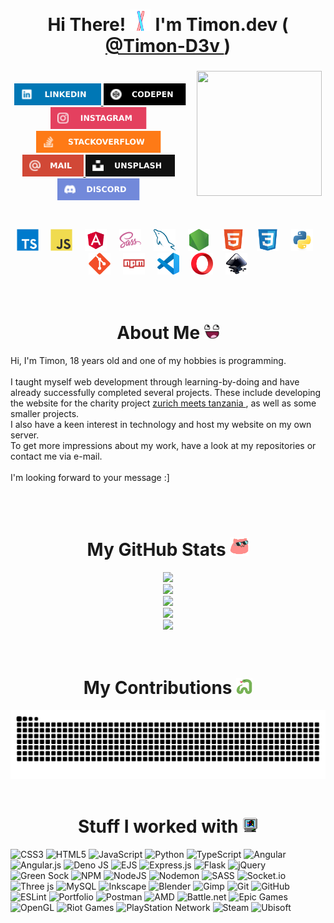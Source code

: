<h1 align="center">
    Hi There! 
    <img src="https://raw.githubusercontent.com/Timon-D3v/Timon-D3v/main/static/lightsaber.gif" height="34" width="34"> 
    I'm Timon.dev 
    (<a href="https://github.com/Timon-D3v">
        @Timon-D3v
    </a>)
</h1>

###

<img align="right" width="6" height="200" src="https://raw.githubusercontent.com/Timon-D3v/Timon-D3v/main/static/transparent.png.png" />
<img align="right" height="200" width="200" src="https://raw.githubusercontent.com/Timon-D3v/Timon-D3v/main/static/hacker.gif"  />
<img align="right" width="16" height="200" src="https://raw.githubusercontent.com/Timon-D3v/Timon-D3v/main/static/transparent.png.png" />

###

<div align="center">
    <img width="1" height="55" src="https://raw.githubusercontent.com/Timon-D3v/Timon-D3v/main/static/transparent.png.png" />
    <a href="https://www.linkedin.com/in/timon-fiedler/">
        <img src="https://raw.githubusercontent.com/Timon-D3v/Timon-D3v/main/static/linkedin.svg" height="35" alt="LinkedIn Logo" />
    </a>
    <a href="https://codepen.io/Timon-Fiedler">
        <img src="https://raw.githubusercontent.com/Timon-D3v/Timon-D3v/main/static/codepen.svg" height="35" alt="CodePen Logo" />
    </a>
    <a href="https://www.instagram.com/timon.dev/">
        <img src="https://raw.githubusercontent.com/Timon-D3v/Timon-D3v/main/static/instagram.svg" height="35" alt="Instagram Logo" />
    </a>
    <a href="https://stackoverflow.com/users/22688455/timon-dev">
        <img src="https://raw.githubusercontent.com/Timon-D3v/Timon-D3v/main/static/stackoverflow.svg" height="35" alt="Stack Overflow Logo" />
    </a>
    <a href="mailto:info@timondev.com">
        <img src="https://raw.githubusercontent.com/Timon-D3v/Timon-D3v/main/static/mail.svg" height="35" alt="@-Symbol" />
    </a>
    <a href="https://unsplash.com/@timon_dev">
        <img src="https://raw.githubusercontent.com/Timon-D3v/Timon-D3v/main/static/unsplash.svg" height="35" alt="Unsplash Logo" />
    </a>
    <a href="https://discordapp.com/users/560914605145325596">
        <img src="https://raw.githubusercontent.com/Timon-D3v/Timon-D3v/main/static/discord.svg" height="35" alt="Discord Logo" />
    </a>
</div>

###

<div align="center">
    <img width="1" height="55" src="https://raw.githubusercontent.com/Timon-D3v/Timon-D3v/main/static/transparent.png.png" />
    <img src="https://raw.githubusercontent.com/Timon-D3v/Timon-D3v/main/static/typescript.svg" height="35"  width="35" alt="TypeScript Logo"  />
    <img width="12" height="35" src="https://raw.githubusercontent.com/Timon-D3v/Timon-D3v/main/static/transparent.png.png" />
    <img src="https://raw.githubusercontent.com/Timon-D3v/Timon-D3v/main/static/javascript.svg" height="35"  width="35" alt="JavaScript Logo"  />
    <img width="12" height="35" src="https://raw.githubusercontent.com/Timon-D3v/Timon-D3v/main/static/transparent.png.png" />
    <img src="https://raw.githubusercontent.com/Timon-D3v/Timon-D3v/main/static/angular.svg" height="35" width="35" alt="Angular Logo"  />
    <img width="12" height="35" src="https://raw.githubusercontent.com/Timon-D3v/Timon-D3v/main/static/transparent.png.png" />
    <img src="https://raw.githubusercontent.com/Timon-D3v/Timon-D3v/main/static/sass.svg" alt="sass" width="35" height="35" />
    <img width="12" height="35" src="https://raw.githubusercontent.com/Timon-D3v/Timon-D3v/main/static/transparent.png.png" />
    <img src="https://raw.githubusercontent.com/Timon-D3v/Timon-D3v/main/static/mysql.svg" height="35" width="35" alt="MySQL Logo"  />
    <img width="12" height="35" src="https://raw.githubusercontent.com/Timon-D3v/Timon-D3v/main/static/transparent.png.png" />
    <img src="https://raw.githubusercontent.com/Timon-D3v/Timon-D3v/main/static/nodejs.svg" height="35" width="35" alt="Node.js Logo"  />
    <img width="12" height="35" src="https://raw.githubusercontent.com/Timon-D3v/Timon-D3v/main/static/transparent.png.png" />
    <img src="https://raw.githubusercontent.com/Timon-D3v/Timon-D3v/main/static/html.svg" height="35" width="35" alt="HTML5 Logo"  />
    <img width="12" height="35" src="https://raw.githubusercontent.com/Timon-D3v/Timon-D3v/main/static/transparent.png.png" />
    <img src="https://raw.githubusercontent.com/Timon-D3v/Timon-D3v/main/static/css.svg" height="35" width="35" alt="CSS3 Logo"  />
    <img width="12" height="35" src="https://raw.githubusercontent.com/Timon-D3v/Timon-D3v/main/static/transparent.png.png" />
    <img src="https://raw.githubusercontent.com/Timon-D3v/Timon-D3v/main/static/python.svg" height="35" width="35" alt="Python Logo"  />
    <img width="12" height="35" src="https://raw.githubusercontent.com/Timon-D3v/Timon-D3v/main/static/transparent.png.png" />
    <img src="https://raw.githubusercontent.com/Timon-D3v/Timon-D3v/main/static/git.svg" height="35" width="35" alt="Git Logo"  />
    <img width="12" height="35" src="https://raw.githubusercontent.com/Timon-D3v/Timon-D3v/main/static/transparent.png.png" />
    <img src="https://raw.githubusercontent.com/Timon-D3v/Timon-D3v/main/static/npm.svg" height="35" width="35" alt="NPM Logo"  />
    <img width="12" height="35" src="https://raw.githubusercontent.com/Timon-D3v/Timon-D3v/main/static/transparent.png.png" />
    <img src="https://raw.githubusercontent.com/Timon-D3v/Timon-D3v/main/static/vscode.svg" height="35" width="35" alt="VSCode Logo"  />
    <img width="12" height="35" src="https://raw.githubusercontent.com/Timon-D3v/Timon-D3v/main/static/transparent.png.png" />
    <img src="https://raw.githubusercontent.com/Timon-D3v/Timon-D3v/main/static/opera.svg" height="35" width="35" alt="Opera Logo"  />
    <img width="12" height="35" src="https://raw.githubusercontent.com/Timon-D3v/Timon-D3v/main/static/transparent.png.png" />
    <img src="https://raw.githubusercontent.com/Timon-D3v/Timon-D3v/main/static/inkscape.svg" height="35" width="35" alt="Inkscape Logo"  />
</div>

<br>
<br>

<h1 align="center">
    About Me 
    <img src="https://raw.githubusercontent.com/Timon-D3v/Timon-D3v/main/static/me.png" height="24" width="24">
</h1>

<p>
    Hi, I'm Timon, 18 years old and one of my hobbies is programming.
    <br>
    <br>
    I taught myself web development through learning-by-doing and have already successfully completed several projects. These include developing the website for the charity project 
    <a href="https://zurich-meets-tanzania.com" target="_blank">
        zurich meets tanzania
    </a>
    , as well as some smaller projects.
    <br>
    I also have a keen interest in technology and host my website on my own server.
    <br>
    To get more impressions about my work, have a look at my repositories or contact me via e-mail. 
    <br>
    <br>
    I'm looking forward to your message :]
</p>

<br>
<br>

<h1 align="center">
    My GitHub Stats 
    <img src="https://raw.githubusercontent.com/Timon-D3v/Timon-D3v/main/static/cat.gif" width="30" height="30">
</h1>

<div align="center">
    <img src="https://github-readme-stats.vercel.app/api?username=Timon-D3v&theme=nightowl&hide_border=false&include_all_commits=true&count_private=true">
    <br>
    <img src="https://nirzak-streak-stats.vercel.app/?user=Timon-D3v&theme=nightowl&hide_border=false">
    <br>
    <img src="https://github-readme-stats.vercel.app/api/top-langs/?username=Timon-D3v&theme=nightowl&hide_border=false&include_all_commits=true&count_private=true&layout=compact">
    <br>
    <img src="https://github-profile-trophy.vercel.app/?username=Timon-D3v&theme=nightowl&no-frame=false&no-bg=true&margin-w=4">
    <br>
    <img src="https://github-contributor-stats.vercel.app/api?username=Timon-D3v&limit=5&theme=nightowl&combine_all_yearly_contributions=true">
</div>

<br>
<br>

<h1 align="center">
    My Contributions 
    <img src="https://raw.githubusercontent.com/Timon-D3v/Timon-D3v/main/static/snake.gif" width="26" height="26">
</h1>

<img src="https://raw.githubusercontent.com/Timon-D3v/Timon-D3v/output/snake.svg" alt="Snake animation" />

<br>
<br>

<h1 align="center">Stuff I worked with <img src="https://raw.githubusercontent.com/Timon-D3v/Timon-D3v/main/static/pc.gif" width="25" height="25"></h1>

![CSS3](https://img.shields.io/badge/css3-%231572B6.svg?style=for-the-badge&logo=css3&logoColor=white)
![HTML5](https://img.shields.io/badge/html5-%23E34F26.svg?style=for-the-badge&logo=html5&logoColor=white)
![JavaScript](https://img.shields.io/badge/javascript-%23323330.svg?style=for-the-badge&logo=javascript&logoColor=%23F7DF1E)
![Python](https://img.shields.io/badge/python-3670A0?style=for-the-badge&logo=python&logoColor=ffdd54)
![TypeScript](https://img.shields.io/badge/typescript-%23007ACC.svg?style=for-the-badge&logo=typescript&logoColor=white)
![Angular](https://img.shields.io/badge/angular-%23DD0031.svg?style=for-the-badge&logo=angular&logoColor=white)
![Angular.js](https://img.shields.io/badge/angular.js-%23E23237.svg?style=for-the-badge&logo=angularjs&logoColor=white)
![Deno JS](https://img.shields.io/badge/deno%20js-000000?style=for-the-badge&logo=deno&logoColor=white)
![EJS](https://img.shields.io/badge/ejs-%23B4CA65.svg?style=for-the-badge&logo=ejs&logoColor=black)
![Express.js](https://img.shields.io/badge/express.js-%23404d59.svg?style=for-the-badge&logo=express&logoColor=%2361DAFB)
![Flask](https://img.shields.io/badge/flask-%23000.svg?style=for-the-badge&logo=flask&logoColor=white)
![jQuery](https://img.shields.io/badge/jquery-%230769AD.svg?style=for-the-badge&logo=jquery&logoColor=white)
![Green Sock](https://img.shields.io/badge/green%20sock-88CE02?style=for-the-badge&logo=greensock&logoColor=white)
![NPM](https://img.shields.io/badge/NPM-%23CB3837.svg?style=for-the-badge&logo=npm&logoColor=white)
![NodeJS](https://img.shields.io/badge/node.js-6DA55F?style=for-the-badge&logo=node.js&logoColor=white)
![Nodemon](https://img.shields.io/badge/NODEMON-%23323330.svg?style=for-the-badge&logo=nodemon&logoColor=%BBDEAD)
![SASS](https://img.shields.io/badge/SASS-hotpink.svg?style=for-the-badge&logo=SASS&logoColor=white)
![Socket.io](https://img.shields.io/badge/Socket.io-black?style=for-the-badge&logo=socket.io&badgeColor=010101)
![Three js](https://img.shields.io/badge/threejs-black?style=for-the-badge&logo=three.js&logoColor=white)
![MySQL](https://img.shields.io/badge/mysql-4479A1.svg?style=for-the-badge&logo=mysql&logoColor=white)
![Inkscape](https://img.shields.io/badge/Inkscape-e0e0e0?style=for-the-badge&logo=inkscape&logoColor=080A13)
![Blender](https://img.shields.io/badge/blender-%23F5792A.svg?style=for-the-badge&logo=blender&logoColor=white)
![Gimp](https://img.shields.io/badge/Gimp-657D8B?style=for-the-badge&logo=gimp&logoColor=FFFFFF)
![Git](https://img.shields.io/badge/git-%23F05033.svg?style=for-the-badge&logo=git&logoColor=white)
![GitHub](https://img.shields.io/badge/github-%23121011.svg?style=for-the-badge&logo=github&logoColor=white)
![ESLint](https://img.shields.io/badge/ESLint-4B3263?style=for-the-badge&logo=eslint&logoColor=white)
![Portfolio](https://img.shields.io/badge/Portfolio-%23000000.svg?style=for-the-badge&logo=firefox&logoColor=#FF7139)
![Postman](https://img.shields.io/badge/Postman-FF6C37?style=for-the-badge&logo=postman&logoColor=white)
![AMD](https://img.shields.io/badge/AMD-%23000000.svg?style=for-the-badge&logo=amd&logoColor=white)
![Battle.net](https://img.shields.io/badge/battle.net-%2300AEFF.svg?style=for-the-badge&logo=battle.net&logoColor=white)
![Epic Games](https://img.shields.io/badge/epicgames-%23313131.svg?style=for-the-badge&logo=epicgames&logoColor=white)
![OpenGL](https://img.shields.io/badge/OpenGL-white?logo=OpenGL&style=for-the-badge)
![Riot Games](https://img.shields.io/badge/riotgames-D32936.svg?style=for-the-badge&logo=riotgames&logoColor=white)
![PlayStation Network](https://img.shields.io/badge/PSN-%230070D1.svg?style=for-the-badge&logo=Playstation&logoColor=white)
![Steam](https://img.shields.io/badge/steam-%23000000.svg?style=for-the-badge&logo=steam&logoColor=white)
![Ubisoft](https://img.shields.io/badge/Ubisoft-%23F5F5F5.svg?style=for-the-badge&logo=Ubisoft&logoColor=black)
